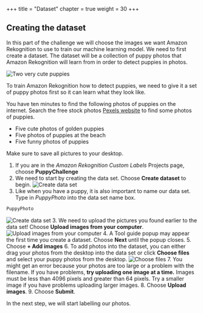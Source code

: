 +++
title = "Dataset"
chapter = true
weight = 30
+++

## Creating the dataset

In this part of the challenge we will choose the images we want Amazon Rekognition to use to train our machine learning model. We need to first create a dataset. The dataset will be a collection of puppy photos that Amazon Rekognition will learn from in order to detect puppies in photos.

![Two very cute puppies](30_dataset/images/two-cute-puppies.jpg "Two very cute puppies")

To train Amazon Rekognition how to detect puppies, we need to give it a set of puppy photos first so it can learn what they look like.

You have ten minutes to find the following photos of puppies on the internet. Search the free stock photos [Pexels website](https://www.pexels.com/search/puppy) to find some photos of puppies.

* Five cute photos of golden puppies
* Five photos of puppies at the beach
* Five funny photos of puppies

Make sure to save all pictures to your desktop.

1. If you are in the *Amazon Rekognition Custom Labels* Projects page, choose **PuppyChallenge**
2. We need to start by creating the data set. Choose **Create dataset** to begin.
![Create data set](30_dataset/images/create-dataset-01.jpg "Create data set")
3. Like when you have a puppy, it is also important to name our data set. Type in *PuppyPhoto* into the data set name box.
```bash
PuppyPhoto
```
![Create data set](30_dataset/images/create-dataset-02.jpg "Create data set")
3. We need to upload the pictures you found earlier to the data set! Choose **Upload images from your computer**.
![Upload images from your computer](30_dataset/images/create-dataset-03.jpg "Upload images from your computer")
4. A Tool guide popup may appear the first time you create a dataset. Choose **Next** until the popup closes.
5. Choose **+ Add images**
6. To add photos into the dataset, you can either drag your photos from the desktop into the data set or click **Choose files** and select your puppy photos from the desktop.
![Choose files](30_dataset/images/create-dataset-04.jpg "Choose files")
7. You might get an error because your photos are too large or a problem with the filename. If you have problems, **try uploading one image at a time.** Images must be less than 4096 pixels and greater than 64 pixels. Try a smaller image if you have problems uploading larger images.
8. Choose **Upload images**.
9. Choose **Submit**.

In the next step, we will start labelling our photos.
